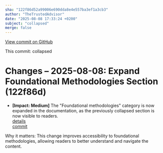 ```yaml
---
sha: "122f86d52a99006e690dda8e4e557ba3ef1a3cb3"
author: "TheTrustedAdvisor"
date: "2025-08-08 17:33:24 +0200"
subject: "collapsed"
merge: false
---
```


[View commit on GitHub](https://github.com/TheTrustedAdvisor/FabricAdoptionFramework/commit/122f86d52a99006e690dda8e4e557ba3ef1a3cb3)

This commit: collapsed

# Changes – 2025-08-08: Expand Foundational Methodologies Section (122f86d)

- **[Impact: Medium]** The "Foundational methodologies" category is now expanded in the documentation, as the previously collapsed section is now visible to readers.  
   [details](/docs/about/changes/2025-08-08-collapsed)  
   [commit](https://github.com/TheTrustedAdvisor/FabricAdoptionFramework/commit/122f86d52a99006e690dda8e4e557ba3ef1a3cb3)

Why it matters: This change improves accessibility to foundational methodologies, allowing readers to better understand and navigate the content.
